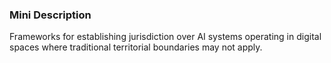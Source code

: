 ### Mini Description

Frameworks for establishing jurisdiction over AI systems operating in digital spaces where traditional territorial boundaries may not apply.
